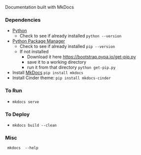 Documentation built with MkDocs

### Dependencies
- [Python](https://www.python.org/)
  - Check to see if already installed `python --version`
- [Python Package Manager](http://pip.readthedocs.org/en/latest/installing.html)
  - Check to see if already installed `pip --version`
  - If not installed
    - Download it here https://bootstrap.pypa.io/get-pip.py
    - save it to a working directory
    - run it from that directory `python get-pip.py`
- Install [MkDocs](http://www.mkdocs.org/) `pip install mkdocs`
- Install Cinder theme: `pip install mkdocs-cinder`

### To Run
- `mkdocs serve`


### To Deploy
- `mkdocs build --clean`


### Misc
` mkdocs  --help`
